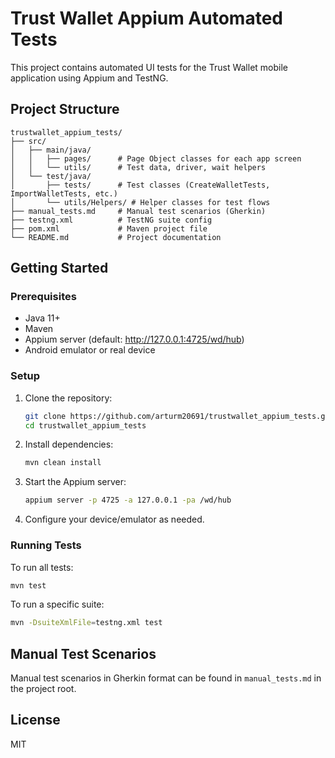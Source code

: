 # Trust Wallet Appium Automated Tests

This project contains automated UI tests for the Trust Wallet mobile application using Appium and TestNG.

## Project Structure

```
trustwallet_appium_tests/
├── src/
│   ├── main/java/
│   │   ├── pages/      # Page Object classes for each app screen
│   │   └── utils/      # Test data, driver, wait helpers
│   └── test/java/
│       ├── tests/      # Test classes (CreateWalletTests, ImportWalletTests, etc.)
│       └── utils/Helpers/ # Helper classes for test flows
├── manual_tests.md     # Manual test scenarios (Gherkin)
├── testng.xml          # TestNG suite config
├── pom.xml             # Maven project file
└── README.md           # Project documentation
```

## Getting Started

### Prerequisites
- Java 11+
- Maven
- Appium server (default: http://127.0.0.1:4725/wd/hub)
- Android emulator or real device

### Setup
1. Clone the repository:
   ```bash
   git clone https://github.com/arturm20691/trustwallet_appium_tests.git
   cd trustwallet_appium_tests
   ```
2. Install dependencies:
   ```bash
   mvn clean install
   ```
3. Start the Appium server:
   ```bash
   appium server -p 4725 -a 127.0.0.1 -pa /wd/hub
   ```
4. Configure your device/emulator as needed.

### Running Tests
To run all tests:
```bash
mvn test
```

To run a specific suite:
```bash
mvn -DsuiteXmlFile=testng.xml test
```

## Manual Test Scenarios
Manual test scenarios in Gherkin format can be found in `manual_tests.md` in the project root.

## License
MIT 